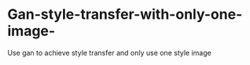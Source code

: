 # Gan-style-transfer-with-only-one-image-
Use gan to achieve style transfer and only use one style image
